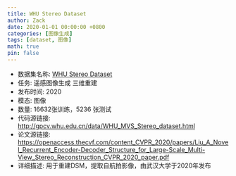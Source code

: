 ```yaml
---
title: WHU Stereo Dataset
author: Zack
date: 2020-01-01 00:00:00 +0800
categories: [图像生成]
tags: [dataset, 图像]
math: true
pin: false
---
```

- 数据集名称: [WHU Stereo Dataset](http://gpcv.whu.edu.cn/data/WHU_MVS_Stereo_dataset.html)
- 任务: 遥感图像生成 三维重建
- 发布时间: 2020
- 模态: 图像
- 数量: 16632张训练，5236 张测试
- 代码源链接: http://gpcv.whu.edu.cn/data/WHU_MVS_Stereo_dataset.html
- 论文源链接: https://openaccess.thecvf.com/content_CVPR_2020/papers/Liu_A_Novel_Recurrent_Encoder-Decoder_Structure_for_Large-Scale_Multi-View_Stereo_Reconstruction_CVPR_2020_paper.pdf
- 详细描述: 用于重建DSM，提取自航拍影像，由武汉大学于2020年发布
